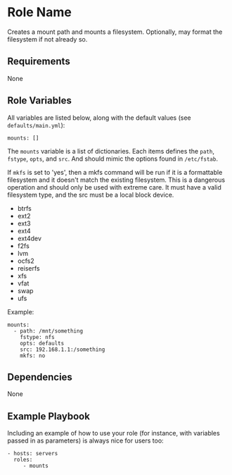 Role Name
=========

Creates a mount path and mounts a filesystem.  Optionally, may format the filesystem if not already so.

Requirements
------------

None

Role Variables
--------------

All variables are listed below, along with the default values (see `defaults/main.yml`):

    mounts: []

The `mounts` variable is a list of dictionaries.  Each items defines the `path`, `fstype`, `opts`, and `src`.  And should mimic the options found in `/etc/fstab`. 

If `mkfs` is set to 'yes', then a mkfs command will be run if it is a formattable filesystem and it doesn't match the existing filesystem.  This is a dangerous operation and should only be used with extreme care. It must have a valid filesystem type, and the src must be  a local block device.

- btrfs
- ext2
- ext3
- ext4
- ext4dev
- f2fs
- lvm
- ocfs2
- reiserfs
- xfs
- vfat
- swap
- ufs

Example:

    mounts:
      - path: /mnt/something
        fstype: nfs
        opts: defaults
        src: 192.168.1.1:/something
        mkfs: no

Dependencies
------------

None

Example Playbook
----------------

Including an example of how to use your role (for instance, with variables passed in as parameters) is always nice for users too:

    - hosts: servers
      roles:
         - mounts
